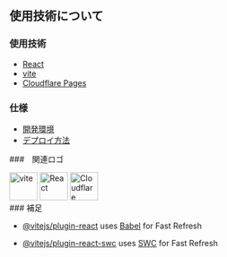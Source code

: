 ## 使用技術について
### 使用技術
- [React](https://reactjs.org/)
- [vite](https://vitejs.dev/)
- [Cloudflare Pages](https://pages.cloudflare.com/)

### 仕様
- [開発環境]()
- [デプロイ方法]()

###　関連ロゴ
<div>
<img alt="vite" height="50px" width="50px" src="https://upload.wikimedia.org/wikipedia/commons/thumb/f/f1/Vitejs-logo.svg/2078px-Vitejs-logo.svg.png">
<img alt="React" height="50px" width="50px" src="https://upload.wikimedia.org/wikipedia/commons/thumb/a/a7/React-icon.svg/1200px-React-icon.svg.png">
<img alt="Cloudflare" height="50px" width="50px" src="https://www.cloudflare.com/img/logo-cloudflare-dark.svg">
</div>
### 補足

- [@vitejs/plugin-react](https://github.com/vitejs/vite-plugin-react/blob/main/packages/plugin-react/README.md) uses [Babel](https://babeljs.io/) for Fast Refresh

- [@vitejs/plugin-react-swc](https://github.com/vitejs/vite-plugin-react-swc) uses [SWC](https://swc.rs/) for Fast Refresh
